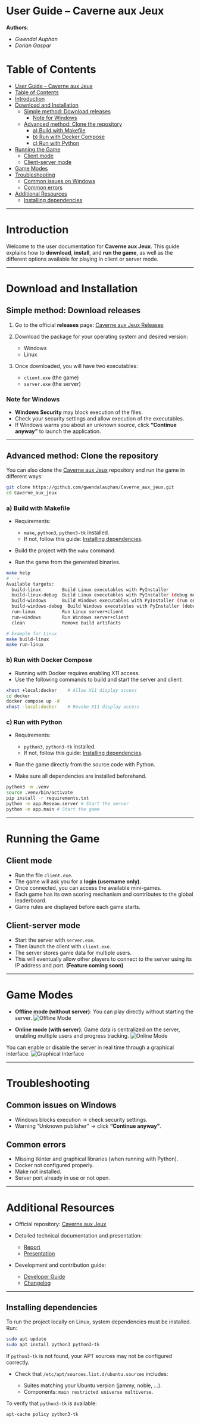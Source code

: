 # User Guide – Caverne aux Jeux
**Authors**:
- *Gwendal Auphan*
- *Dorian Gaspar*

# Table of Contents
- [User Guide – Caverne aux Jeux](#user-guide--caverne-aux-jeux)
- [Table of Contents](#table-of-contents)
- [Introduction](#introduction)
- [Download and Installation](#download-and-installation)
  - [Simple method: Download releases](#simple-method-download-releases)
    - [Note for Windows](#note-for-windows)
  - [Advanced method: Clone the repository](#advanced-method-clone-the-repository)
    - [a) Build with Makefile](#a-build-with-makefile)
    - [b) Run with Docker Compose](#b-run-with-docker-compose)
    - [c) Run with Python](#c-run-with-python)
- [Running the Game](#running-the-game)
  - [Client mode](#client-mode)
  - [Client-server mode](#client-server-mode)
- [Game Modes](#game-modes)
- [Troubleshooting](#troubleshooting)
  - [Common issues on Windows](#common-issues-on-windows)
  - [Common errors](#common-errors)
- [Additional Resources](#additional-resources)
  - [Installing dependencies](#installing-dependencies)

---

# Introduction

Welcome to the user documentation for **Caverne aux Jeux**.
This guide explains how to **download**, **install**, and **run the game**, as well as the different options available for playing in client or server mode.

---

# Download and Installation

## Simple method: Download releases

1. Go to the official **releases** page: [Caverne aux Jeux Releases](https://github.com/gwendalauphan/Caverne_aux_jeux/releases)
2. Download the package for your operating system and desired version:
   * Windows
   * Linux
3. Once downloaded, you will have two executables:

   * `client.exe` (the game)
   * `server.exe` (the server)

### Note for Windows

* **Windows Security** may block execution of the files.
* Check your security settings and allow execution of the executables.
* If Windows warns you about an unknown source, click **“Continue anyway”** to launch the application.

---

## Advanced method: Clone the repository

You can also clone the [Caverne aux Jeux](https://github.com/gwendalauphan/Caverne_aux_jeux) repository and run the game in different ways:

```bash
git clone https://github.com/gwendalauphan/Caverne_aux_jeux.git
cd Caverne_aux_jeux
```

### a) Build with Makefile

* Requirements:

  * `make`, `python3`, `python3-tk` installed.
  * If not, follow this guide: [Installing dependencies](#installing-dependencies).
* Build the project with the `make` command.
* Run the game from the generated binaries.

```bash
make help
# -->
Available targets:
  build-linux        Build Linux executables with PyInstaller
  build-linux-debug  Build Linux executables with PyInstaller (debug mode)
  build-windows      Build Windows executables with PyInstaller (run on Windows)
  build-windows-debug  Build Windows executables with PyInstaller (debug mode)
  run-linux          Run Linux server+client
  run-windows        Run Windows server+client
  clean              Remove build artifacts

# Example for Linux
make build-linux
make run-linux
```

### b) Run with Docker Compose

* Running with Docker requires enabling X11 access.
* Use the following commands to build and start the server and client:

```bash
xhost +local:docker    # Allow X11 display access
cd docker
docker compose up -d
xhost -local:docker    # Revoke X11 display access
```

### c) Run with Python

* Requirements:

  * `python3`, `python3-tk` installed.
  * If not, follow this guide: [Installing dependencies](#installing-dependencies).
* Run the game directly from the source code with Python.
* Make sure all dependencies are installed beforehand.

```bash
python3 -m .venv
source .venv/bin/activate
pip install -r requirements.txt
python -m app.Reseau.server # Start the server
python -m app.main # Start the game
```

---

# Running the Game

## Client mode

* Run the file `client.exe`.
* The game will ask you for a **login (username only)**.
* Once connected, you can access the available mini-games.
* Each game has its own scoring mechanism and contributes to the global leaderboard.
* Game rules are displayed before each game starts.

## Client-server mode

* Start the server with `server.exe`.
* Then launch the client with `client.exe`.
* The server stores game data for multiple users.
* This will eventually allow other players to connect to the server using its IP address and port. **(Feature coming soon)**

---

# Game Modes

* **Offline mode (without server)**:
  You can play directly without starting the server.
  ![Offline Mode](assets/horsLigne.png)

* **Online mode (with server)**:
  Game data is centralized on the server, enabling multiple users and progress tracking.
  ![Online Mode](assets/enLigne.png)

You can enable or disable the server in real time through a graphical interface.
![Graphical Interface](assets/serverInterface.png)

---

# Troubleshooting

## Common issues on Windows

* Windows blocks execution → check security settings.
* Warning “Unknown publisher” → click **“Continue anyway”**.

## Common errors

* Missing tkinter and graphical libraries (when running with Python).
* Docker not configured properly.
* Make not installed.
* Server port already in use or not open.

---

# Additional Resources

* Official repository: [Caverne aux Jeux](https://github.com/gwendalauphan/Caverne_aux_jeux)
* Detailed technical documentation and presentation:

  * [Report](https://github.com/gwendalauphan/Caverne_aux_jeux/blob/main/docs/Rapport_Caverne_aux_jeux.pdf)
  * [Presentation](https://github.com/gwendalauphan/Caverne_aux_jeux/blob/main/docs/Prez_Caverne_aux_jeux.pdf)
* Development and contribution guide:

  * [Developer Guide](https://github.com/gwendalauphan/Caverne_aux_jeux/blob/main/docs/developer_guide.md)
  * [Changelog](https://github.com/gwendalauphan/Caverne_aux_jeux/blob/main/docs/Changelog.md)

---

## Installing dependencies

To run the project locally on Linux, system dependencies must be installed. Run:

```bash
sudo apt update
sudo apt install python3 python3-tk
```

If `python3-tk` is not found, your APT sources may not be configured correctly.

* Check that `/etc/apt/sources.list.d/ubuntu.sources` includes:

  * Suites matching your Ubuntu version (jammy, noble, …).
  * Components: `main restricted universe multiverse`.

To verify that `python3-tk` is available:

```bash
apt-cache policy python3-tk
```
